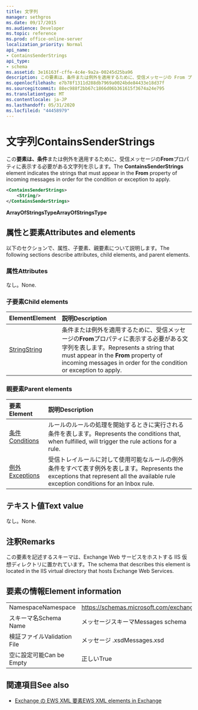 ```yaml
---
title: 文字列
manager: sethgros
ms.date: 09/17/2015
ms.audience: Developer
ms.topic: reference
ms.prod: office-online-server
localization_priority: Normal
api_name:
- ContainsSenderStrings
api_type:
- schema
ms.assetid: 3e16163f-cffe-4c4e-9a2a-00245d25ba96
description: この要素は、条件または例外を適用するために、受信メッセージの From プロパティに表示する必要がある文字列を示します。
ms.openlocfilehash: e7b78f1311d288db7969a0024bde84433e18d37f
ms.sourcegitcommit: 88ec988f2bb67c1866d06b361615f3674a24e795
ms.translationtype: MT
ms.contentlocale: ja-JP
ms.lasthandoff: 05/31/2020
ms.locfileid: "44458979"
---
```

# <a name="containssenderstrings"></a><span data-ttu-id="7d369-103">文字列</span><span class="sxs-lookup"><span data-stu-id="7d369-103">ContainsSenderStrings</span></span>

<span data-ttu-id="7d369-104">この**要素は、条件**または例外を適用するために、受信メッセージの**From**プロパティに表示する必要がある文字列を示します。</span><span class="sxs-lookup"><span data-stu-id="7d369-104">The **ContainsSenderStrings** element indicates the strings that must appear in the **From** property of incoming messages in order for the condition or exception to apply.</span></span> 
  
```XML
<ContainsSenderStrings>
    <String/>
</ContainsSenderStrings>
```

 <span data-ttu-id="7d369-105">**ArrayOfStringsType**</span><span class="sxs-lookup"><span data-stu-id="7d369-105">**ArrayOfStringsType**</span></span>
## <a name="attributes-and-elements"></a><span data-ttu-id="7d369-106">属性と要素</span><span class="sxs-lookup"><span data-stu-id="7d369-106">Attributes and elements</span></span>

<span data-ttu-id="7d369-107">以下のセクションで、属性、子要素、親要素について説明します。</span><span class="sxs-lookup"><span data-stu-id="7d369-107">The following sections describe attributes, child elements, and parent elements.</span></span>
  
### <a name="attributes"></a><span data-ttu-id="7d369-108">属性</span><span class="sxs-lookup"><span data-stu-id="7d369-108">Attributes</span></span>

<span data-ttu-id="7d369-109">なし。</span><span class="sxs-lookup"><span data-stu-id="7d369-109">None.</span></span>
  
### <a name="child-elements"></a><span data-ttu-id="7d369-110">子要素</span><span class="sxs-lookup"><span data-stu-id="7d369-110">Child elements</span></span>

|<span data-ttu-id="7d369-111">**Element**</span><span class="sxs-lookup"><span data-stu-id="7d369-111">**Element**</span></span>|<span data-ttu-id="7d369-112">**説明**</span><span class="sxs-lookup"><span data-stu-id="7d369-112">**Description**</span></span>|
|:-----|:-----|
|[<span data-ttu-id="7d369-113">String</span><span class="sxs-lookup"><span data-stu-id="7d369-113">String</span></span>](string.md) <br/> |<span data-ttu-id="7d369-114">条件または例外を適用するために、受信メッセージの**From**プロパティに表示する必要がある文字列を表します。</span><span class="sxs-lookup"><span data-stu-id="7d369-114">Represents a string that must appear in the **From** property of incoming messages in order for the condition or exception to apply.</span></span>  <br/> |
   
### <a name="parent-elements"></a><span data-ttu-id="7d369-115">親要素</span><span class="sxs-lookup"><span data-stu-id="7d369-115">Parent elements</span></span>

|<span data-ttu-id="7d369-116">**要素**</span><span class="sxs-lookup"><span data-stu-id="7d369-116">**Element**</span></span>|<span data-ttu-id="7d369-117">**説明**</span><span class="sxs-lookup"><span data-stu-id="7d369-117">**Description**</span></span>|
|:-----|:-----|
|[<span data-ttu-id="7d369-118">条件</span><span class="sxs-lookup"><span data-stu-id="7d369-118">Conditions</span></span>](conditions.md) <br/> |<span data-ttu-id="7d369-119">ルールのルールの処理を開始するときに実行される条件を表します。</span><span class="sxs-lookup"><span data-stu-id="7d369-119">Represents the conditions that, when fulfilled, will trigger the rule actions for a rule.</span></span>  <br/> |
|[<span data-ttu-id="7d369-120">例外</span><span class="sxs-lookup"><span data-stu-id="7d369-120">Exceptions</span></span>](exceptions.md) <br/> |<span data-ttu-id="7d369-121">受信トレイルールに対して使用可能なルールの例外条件をすべて表す例外を表します。</span><span class="sxs-lookup"><span data-stu-id="7d369-121">Represents the exceptions that represent all the available rule exception conditions for an Inbox rule.</span></span>  <br/> |
   
## <a name="text-value"></a><span data-ttu-id="7d369-122">テキスト値</span><span class="sxs-lookup"><span data-stu-id="7d369-122">Text value</span></span>

<span data-ttu-id="7d369-123">なし。</span><span class="sxs-lookup"><span data-stu-id="7d369-123">None.</span></span>
  
## <a name="remarks"></a><span data-ttu-id="7d369-124">注釈</span><span class="sxs-lookup"><span data-stu-id="7d369-124">Remarks</span></span>

<span data-ttu-id="7d369-125">この要素を記述するスキーマは、Exchange Web サービスをホストする IIS 仮想ディレクトリに置かれています。</span><span class="sxs-lookup"><span data-stu-id="7d369-125">The schema that describes this element is located in the IIS virtual directory that hosts Exchange Web Services.</span></span>
  
## <a name="element-information"></a><span data-ttu-id="7d369-126">要素の情報</span><span class="sxs-lookup"><span data-stu-id="7d369-126">Element information</span></span>

|||
|:-----|:-----|
|<span data-ttu-id="7d369-127">Namespace</span><span class="sxs-lookup"><span data-stu-id="7d369-127">Namespace</span></span>  <br/> |https://schemas.microsoft.com/exchange/services/2006/messages  <br/> |
|<span data-ttu-id="7d369-128">スキーマ名</span><span class="sxs-lookup"><span data-stu-id="7d369-128">Schema Name</span></span>  <br/> |<span data-ttu-id="7d369-129">メッセージスキーマ</span><span class="sxs-lookup"><span data-stu-id="7d369-129">Messages schema</span></span>  <br/> |
|<span data-ttu-id="7d369-130">検証ファイル</span><span class="sxs-lookup"><span data-stu-id="7d369-130">Validation File</span></span>  <br/> |<span data-ttu-id="7d369-131">メッセージ .xsd</span><span class="sxs-lookup"><span data-stu-id="7d369-131">Messages.xsd</span></span>  <br/> |
|<span data-ttu-id="7d369-132">空に設定可能</span><span class="sxs-lookup"><span data-stu-id="7d369-132">Can be Empty</span></span>  <br/> |<span data-ttu-id="7d369-133">正しい</span><span class="sxs-lookup"><span data-stu-id="7d369-133">True</span></span>  <br/> |
   
## <a name="see-also"></a><span data-ttu-id="7d369-134">関連項目</span><span class="sxs-lookup"><span data-stu-id="7d369-134">See also</span></span>



- [<span data-ttu-id="7d369-135">Exchange の EWS XML 要素</span><span class="sxs-lookup"><span data-stu-id="7d369-135">EWS XML elements in Exchange</span></span>](ews-xml-elements-in-exchange.md)

